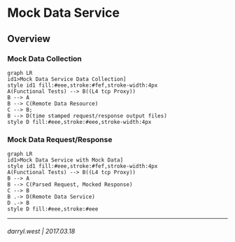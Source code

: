 # Mock Data Service

## Overview

### Mock Data Collection

```mermaid
graph LR
id1>Mock Data Service Data Collection]
style id1 fill:#eee,stroke:#fef,stroke-width:4px
A(Functional Tests) --> B((L4 tcp Proxy)) 
B --> A
B --> C(Remote Data Resource)
C --> B;
B --> D(time stamped request/response output files)
style D fill:#eee,stroke:#eee,stroke-width:4px
```

### Mock Data Request/Response

```mermaid
graph LR
id1>Mock Data Service with Mock Data]
style id1 fill:#eee,stroke:#fef,stroke-width:4px
A(Functional Tests) --> B((L4 tcp Proxy)) 
B --> A
B --> C(Parsed Request, Mocked Response)
C --> B
B .-> D(Remote Data Service)
D .-> B
style D fill:#eee,stroke:#eee
```

---


###### darryl.west | 2017.03.18
